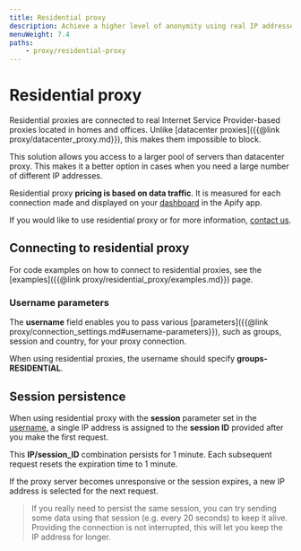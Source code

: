```yaml
---
title: Residential proxy
description: Achieve a higher level of anonymity using real IP addresses. Access a wider pool of proxies and reduce blocking by websites' anti-scraping measures.
menuWeight: 7.4
paths:
    - proxy/residential-proxy
---
```


# [](#residential-proxy) Residential proxy

Residential proxies are connected to real Internet Service Provider-based proxies located in homes and offices. Unlike [datacenter proxies]({{@link proxy/datacenter_proxy.md}}), this makes them impossible to block.

This solution allows you access to a larger pool of servers than datacenter proxy. This makes it a better option in cases when you need a large number of different IP addresses.

Residential proxy **pricing is based on data traffic**. It is measured for each connection made and displayed on your [dashboard](https://my.apify.com) in the Apify app.

If you would like to use residential proxy or for more information, [contact us](https://apify.com/contact).

## [](#connecting-to-residential-proxy) Connecting to residential proxy

For code examples on how to connect to residential proxies, see the [examples]({{@link proxy/residential_proxy/examples.md}}) page.

### [](#username-parameters) Username parameters

The **username** field enables you to pass various [parameters]({{@link proxy/connection_settings.md#username-parameters}}), such as groups, session and country, for your proxy connection.

When using residential proxies, the username should specify **groups-RESIDENTIAL**.

## [](#session-persistence) Session persistence

When using residential proxy with the **session** parameter set in the [username](#username-parameters), a single IP address is assigned to the **session ID** provided after you make the first request.

This **IP/session_ID** combination persists for 1 minute. Each subsequent request resets the expiration time to 1 minute.

If the proxy server becomes unresponsive or the session expires, a new IP address is selected for the next request.

> If you really need to persist the same session, you can try sending some data using that session (e.g. every 20 seconds) to keep it alive.<br/>
> Providing the connection is not interrupted, this will let you keep the IP address for longer.
